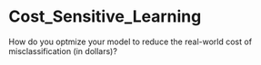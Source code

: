 # Cost_Sensitive_Learning
How do you optmize your model to reduce the real-world cost of misclassification (in dollars)?
